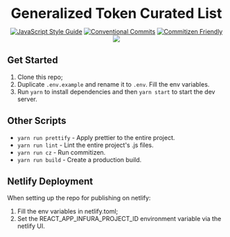 <p align="center">
  <b style="font-size: 32px;">Generalized Token Curated List</b>
</p>

<p align="center">
  <a href="https://standardjs.com"><img src="https://img.shields.io/badge/code_style-standard-brightgreen.svg" alt="JavaScript Style Guide"></a>
  <a href="https://conventionalcommits.org"><img src="https://img.shields.io/badge/Conventional%20Commits-1.0.0-yellow.svg" alt="Conventional Commits"></a>
  <a href="http://commitizen.github.io/cz-cli/"><img src="https://img.shields.io/badge/commitizen-friendly-brightgreen.svg" alt="Commitizen Friendly"></a>
  <a href="https://app.netlify.com/sites/ecstatic-jackson-749344/deploys"><img src="https://api.netlify.com/api/v1/badges/ff0eb1e7-e70c-4319-9e5c-f8532b053900/deploy-status"></a>
</p>

## Get Started

1.  Clone this repo;
2.  Duplicate `.env.example` and rename it to `.env`. Fill the env variables.
3.  Run `yarn` to install dependencies and then `yarn start` to start the dev server.

## Other Scripts

- `yarn run prettify` - Apply prettier to the entire project.
- `yarn run lint` - Lint the entire project's .js files.
- `yarn run cz` - Run commitizen.
- `yarn run build` - Create a production build.

## Netlify Deployment

When setting up the repo for publishing on netlify:
1. Fill the env variables in netlify.toml;
2. Set the REACT_APP_INFURA_PROJECT_ID environment variable via the netlify UI.
